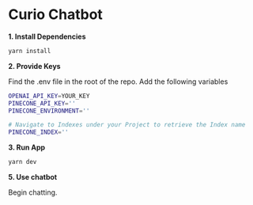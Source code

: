 # Curio Chatbot

**1. Install Dependencies**

```bash
yarn install
```

**2. Provide Keys**

Find the .env file in the root of the repo. Add the following variables

```bash
OPENAI_API_KEY=YOUR_KEY
PINECONE_API_KEY=''
PINECONE_ENVIRONMENT=''

# Navigate to Indexes under your Project to retrieve the Index name
PINECONE_INDEX=''
```

**3. Run App**

```bash
yarn dev
```

**5. Use chatbot**

Begin chatting.
